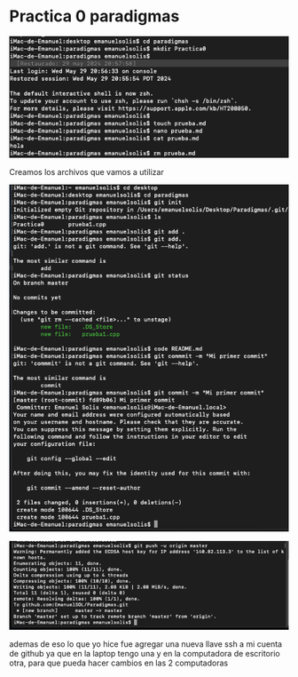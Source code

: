 # Practica 0 paradigmas

![Img1](/imagenes/1.png)

Creamos los archivos que vamos a utilizar 

![Img2](/Practica0/imagenes/2.png)

![Img3](/Practica0/imagenes/3.png)

ademas de eso lo que yo hice fue agregar una nueva llave ssh a mi cuenta de github
ya que en la laptop tengo una y en la computadora de escritorio otra, para que pueda
hacer cambios en las 2 computadoras




